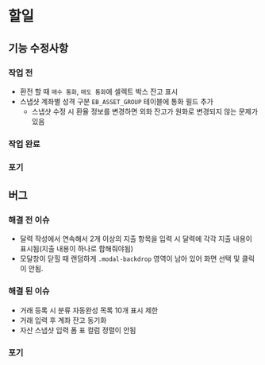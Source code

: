 # 할일

## 기능 수정사항

### 작업 전

- 환전 할 때 `매수 통화`, `매도 통화`에 셀렉트 박스 잔고 표시
- 스냅샷 계좌별 성격 구분 `EB_ASSET_GROUP` 테이블에 통화 필드 추가
  - 스냅샷 수정 시 환율 정보를 변경하면 외화 잔고가 원화로 변경되지 않는 문제가 있음

### 작업 완료


### 포기


## 버그 
### 해결 전 이슈

- 달력 작성에서 연속해서 2개 이상의 지출 항목을 입력 시 달력에 각각 지출 내용이 표시됨(지출 내용이 하나로 합해줘야됨)
- 모달창이 닫힐 때 랜덤하게 `.modal-backdrop` 영역이 남아 있어 화면 선택 및 클릭이 안됨.  

### 해결 된 이슈

- 거래 등록 시 분류 자동완성 목록 10개 표시 제한
- 거래 입력 후 계좌 잔고 동기화
- 자산 스냅샷 입력 폼 표 컬럼 정렬이 안됨

### 포기
